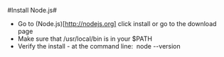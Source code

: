 #Install Node.js#

* Go to (Node.js)[http://nodejs.org] click install or go to the download page
* Make sure that /usr/local/bin is in your $PATH
* Verify the install - at the command line: 
node --version
